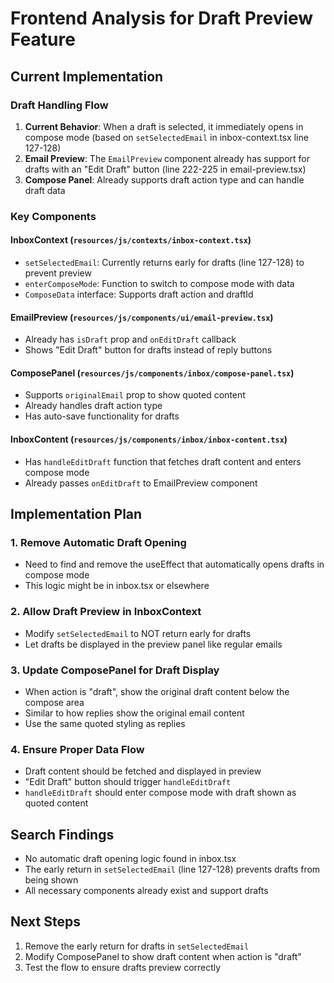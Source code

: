 # Frontend Analysis for Draft Preview Feature

## Current Implementation

### Draft Handling Flow
1. **Current Behavior**: When a draft is selected, it immediately opens in compose mode (based on `setSelectedEmail` in inbox-context.tsx line 127-128)
2. **Email Preview**: The `EmailPreview` component already has support for drafts with an "Edit Draft" button (line 222-225 in email-preview.tsx)
3. **Compose Panel**: Already supports draft action type and can handle draft data

### Key Components

#### InboxContext (`resources/js/contexts/inbox-context.tsx`)
- `setSelectedEmail`: Currently returns early for drafts (line 127-128) to prevent preview
- `enterComposeMode`: Function to switch to compose mode with data
- `ComposeData` interface: Supports draft action and draftId

#### EmailPreview (`resources/js/components/ui/email-preview.tsx`)
- Already has `isDraft` prop and `onEditDraft` callback
- Shows "Edit Draft" button for drafts instead of reply buttons

#### ComposePanel (`resources/js/components/inbox/compose-panel.tsx`)
- Supports `originalEmail` prop to show quoted content
- Already handles draft action type
- Has auto-save functionality for drafts

#### InboxContent (`resources/js/components/inbox/inbox-content.tsx`)
- Has `handleEditDraft` function that fetches draft content and enters compose mode
- Already passes `onEditDraft` to EmailPreview component

## Implementation Plan

### 1. Remove Automatic Draft Opening
- Need to find and remove the useEffect that automatically opens drafts in compose mode
- This logic might be in inbox.tsx or elsewhere

### 2. Allow Draft Preview in InboxContext
- Modify `setSelectedEmail` to NOT return early for drafts
- Let drafts be displayed in the preview panel like regular emails

### 3. Update ComposePanel for Draft Display
- When action is "draft", show the original draft content below the compose area
- Similar to how replies show the original email content
- Use the same quoted styling as replies

### 4. Ensure Proper Data Flow
- Draft content should be fetched and displayed in preview
- "Edit Draft" button should trigger `handleEditDraft` 
- `handleEditDraft` should enter compose mode with draft shown as quoted content

## Search Findings
- No automatic draft opening logic found in inbox.tsx
- The early return in `setSelectedEmail` (line 127-128) prevents drafts from being shown
- All necessary components already exist and support drafts

## Next Steps
1. Remove the early return for drafts in `setSelectedEmail`
2. Modify ComposePanel to show draft content when action is "draft"
3. Test the flow to ensure drafts preview correctly